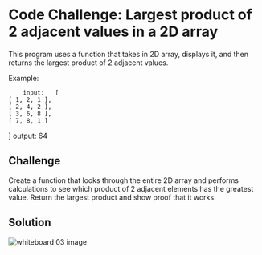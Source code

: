 # Code Challenge: Largest product of 2 adjacent values in a 2D array
This program uses a function that takes in 2D array, displays it, and then returns the largest product of 2 adjacent values.

Example:	

		input:   [ 
    [ 1, 2, 1 ], 
    [ 2, 4, 2 ], 
    [ 3, 6, 8 ], 
    [ 7, 8, 1 ] 
  ]
		output: 64

## Challenge
Create a function that looks through the entire 2D array and performs calculations to see which product of 2 adjacent elements has the greatest value.
Return the largest product and show proof that it works.

## Solution
![whiteboard 03 image](../../assets/array_adajcent_product.jpg "Whiteboard Challenge 03 Solution")